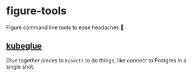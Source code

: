 # figure-tools

Figure command line tools to ease headaches 💊  

## [kubeglue](https://github.com/mwoods-figure/figure-tools/blob/main/kubeglue/README.md)

Glue together pieces to `kubectl` to do things, like connect to Postgres in a single shot.
